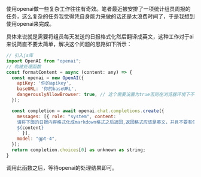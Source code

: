 使用openai做一些复杂工作往往有奇效。笔者最近被安排了一项统计组员周报的任务，这么复杂的任务我觉得凭自身能力来做的话还是太浪费时间了，于是我想到使用openai来完成。

具体来说就是需要将组员每天发送的日报格式化然后翻译成英文，这种工作对于ai来说简直不要太简单，解决这个问题的思路如下所示：

```js
// 引入js库
import OpenAI from "openai";
// 构建处理函数
const formatContent = async (content: any) => {
  const openai = new OpenAI({
    apiKey: '你的apikey',
    baseURL: '你的baseURL',
    dangerouslyAllowBrowser: true, // 这个需要设置为true否则在浏览器环境下不让使用
  });

  const completion = await openai.chat.completions.create({
    messages: [{ role: "system", content: `
    请将下面的日报内容格式化成markdown格式之后返回,返回格式应该是英文，并且不要有任何多余的文字：
    ${content}
    ` }],
    model: "gpt-4",
  });
  return completion.choices[0] as unknown as string;
}
```

调用此函数之后，等待openai的处理结果即可。